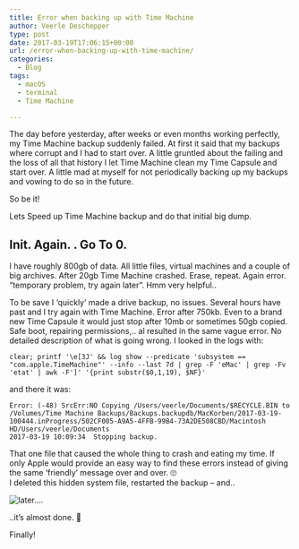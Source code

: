 ```yaml
---
title: Error when backing up with Time Machine
author: Veerle Deschepper
type: post
date: 2017-03-19T17:06:15+00:00
url: /error-when-backing-up-with-time-machine/
categories:
  - Blog
tags:
  - macOS
  - terminal
  - Time Machine

---
```

The day before yesterday, after weeks or even months working perfectly, my Time Machine backup suddenly failed. At first it said that my backups where corrupt and I had to start over. A little gruntled about the failing and the loss of all that history I let Time Machine clean my Time Capsule and start over. A little mad at myself for not periodically backing up my backups and vowing to do so in the future.

So be it!

Lets <nuxt-link to='speed-up-time-machine-backup'>Speed up Time Machine backup</nuxt-link> and do that initial big dump.

## Init. Again. <error>. Go To 0.

I have roughly 800gb of data. All little files, virtual machines and a couple of big archives. After 20gb Time Machine crashed. Erase, repeat. Again error. &#8220;temporary problem, try again later&#8221;. Hmm very helpful..

To be save I &#8216;quickly&#8217; made a drive backup, no issues. Several hours have past and I try again with Time Machine. Error after 750kb. Even to a brand new Time Capsule it would just stop after 10mb or sometimes 50gb copied. Safe boot, repairing permissions,.. al resulted in the same vague error. No detailed description of what is going wrong. I looked in the logs with:

```log
clear; printf '\e[3J' && log show --predicate 'subsystem == "com.apple.TimeMachine"' --info --last 7d | grep -F 'eMac' | grep -Fv 'etat' | awk -F']' '{print substr($0,1,19), $NF}'
```

and there it was:

```log
Error: (-48) SrcErr:NO Copying /Users/veerle/Documents/$RECYCLE.BIN to /Volumes/Time Machine Backups/Backups.backupdb/MacKorben/2017-03-19-100444.inProgress/502CF005-A9A5-4FFB-99B4-73A2DE508CBD/Macintosh HD/Users/veerle/Documents
2017-03-19 10:09:34  Stopping backup.
```

That one file that caused the whole thing to crash and eating my time. If only Apple would provide an easy way to find these errors instead of giving the same &#8216;friendly&#8217; message over and over. 🙄  
I deleted this hidden system file, restarted the backup &#8211; and..

![later....](/img/spongebob-later.jpg)

..it&#8217;s almost done. 🎉

Finally!

